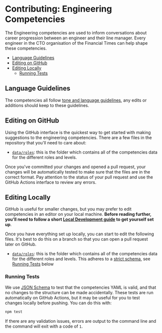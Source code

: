 
# Contributing: Engineering Competencies

The Engineering competencies are used to inform conversations about career progression between an engineer and their line manager. Every engineer in the CTO organisation of the Financial Times can help shape these competencies.

  - [Language Guidelines](#language-guidelines)
  - [Editing on GitHub](#editing-on-github)
  - [Editing Locally](#editing-locally)
    - [Running Tests](#running-tests)


## Language Guidelines

The competencies all follow [tone and language guidelines](language.md), any edits or additions should keep to these guidelines.


## Editing on GitHub

Using the GitHub interface is the quickest way to get started with making suggestions to the engineering competencies. There are a few files in the repository that you'll need to care about:

  - [`data/roles`](../data/roles): this is the folder which contains all of the competencies data for the different roles and levels.

Once you've committed your changes and opened a pull request, your changes will be automatically tested to make sure that the files are in the correct format. Pay attention to the status of your pull request and use the GitHub Actions interface to review any errors.


## Editing Locally

GitHub is useful for smaller changes, but you may prefer to edit competencies in an editor on your local machine. **Before reading further, you'll need to follow a short [Local Development guide](local-development.md) to get yourself set up**.

Once you have everything set up locally, you can start to edit the following files. It's best to do this on a branch so that you can open a pull request later on GitHub.

  - [`data/roles`](../data/roles): this is the folder which contains all of the competencies data for the different roles and levels. This adheres to a [strict schema](../test/schema/role.json), see [Running Tests](#running-tests) below


### Running Tests

We use [JSON Schema](https://json-schema.org/) to test that the competencies YAML is valid, and that no changes to the structure can be made accidentally. These tests are run automatically on GitHub Actions, but it may be useful for you to test changes locally before pushing. You can do this with:

```sh
npm test
```

If there are any validation issues, errors are output to the command line and the command will exit with a code of `1`.

